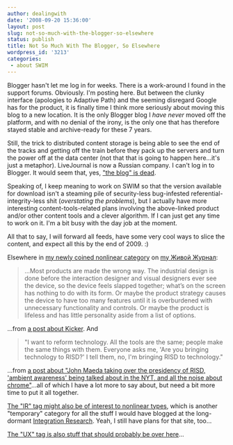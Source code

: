 ```yaml
---
author: dealingwith
date: '2008-09-20 15:36:00'
layout: post
slug: not-so-much-with-the-blogger-so-elsewhere
status: publish
title: Not So Much With The Blogger, So Elsewhere
wordpress_id: '3213'
categories:
 - about SWIM
---
```


Blogger hasn't let me log in for weeks. There is a work-around I found in the
support forums. Obviously. I'm posting here. But between the clunky interface
(apologies to Adaptive Path) and the seeming disregard Google has for the
product, it is finally time I think more seriously about moving this blog to a
new location. It is the only Blogger blog I _have never_ moved off the
platform, and with no denial of the irony, is the only one that has therefore
stayed stable and archive-ready for these 7 years.


Still, the trick to distributed content storage is being able to see the end
of the tracks and getting off the train before they pack up the servers and
turn the power off at the data center (not that that is going to happen
here...it's just a metaphor). LiveJournal is now a Russian company. I can't
log in to Blogger. It would seem that, yes, ["the blog" is dead][1].


Speaking of, I keep meaning to work on SWIM so that the version available for
download isn't a steaming pile of security-less bug-infested referential-
integrity-less shit (_overstating the problems_), but I actually have more
interesting content-tools-related plans involving the above-linked product
and/or other content tools and a clever algorithm. If I can just get any time
to work on it. I'm a bit busy with the day job at the moment.


All that to say, I will forward all feeds, have some very cool ways to slice
the content, and expect all this by the end of 2009. :)


Elsewhere in [my newly coined nonlinear category][2] on [my Живой Журнал][3]:

> ...Most products are made the wrong way. The industrial design is done
before the interaction designer and visual designers ever see the device, so
the device feels slapped together; what’s on the screen has nothing to do with
its form. Or maybe the product strategy causes the device to have too many
features until it is overburdened with unnecessary functionality and controls.
Or maybe the product is lifeless and has little personality aside from a list
of options.

...from [a post about Kicker][4]. And

> "I want to reform technology. All the tools are the same; people make the
same things with them. Everyone asks me, 'Are you bringing technology to
RISD?' I tell them, no, I'm bringing RISD to technology."

...from [a post about "John Maeda taking over the presidency of RISD, 'ambient
awareness' being talked about in the NYT, and all the noise about
chrome"][5]...all of which I have a lot more to say about, but need a bit more
time to put it all together.


[The "IR" tag might also be of interest to nonlinear types][6], which is
another "temporary" category for all the stuff I would have blogged at the
long-dormant [Integration Research][7]. Yeah, I still have plans for that
site, too...


[The "UX" tag is also stuff that should probably be over here][8]...

   [1]: http://www.yongfook.com/items/view/94/the-blog-is-dead (SweetCron LifeStreaming)

   [2]: http://dealingwith.livejournal.com/tag/nonlinear

   [3]: http://dealingwith.livejournal.com ('Living Magazine')

   [4]: http://dealingwith.livejournal.com/738057.html

   [5]: http://dealingwith.livejournal.com/737001.html

   [6]: http://dealingwith.livejournal.com/tag/ir

   [7]: http://integrationresearch.org/

   [8]: http://dealingwith.livejournal.com/tag/ux

   

